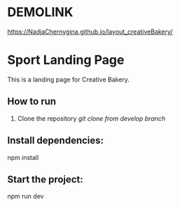 


# DEMOLINK

https://NadjaChernygina.github.io/layout_creativeBakery/

# Sport Landing Page

This is a landing page for Creative Bakery.

## How to run

1. Clone the repository *git clone from develop branch*

##  Install dependencies:

npm install

##  Start the project:

npm run dev
